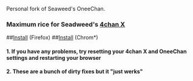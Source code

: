 Personal fork of Seaweed's OneeChan.

### Maximum rice for Seadweed's [4chan X](https://github.com/seaweedchan/4chan-x)

##[Install](../../raw/master/builds/OneeChan.user.js) (Firefox)
##[Install](../../raw/master/builds/crx.crx) (Chrom*)

#### 1. If you have any problems, try resetting your 4chan X and OneeChan settings and restarting your browser

#### 2. These are a bunch of dirty fixes but it "just werks"
